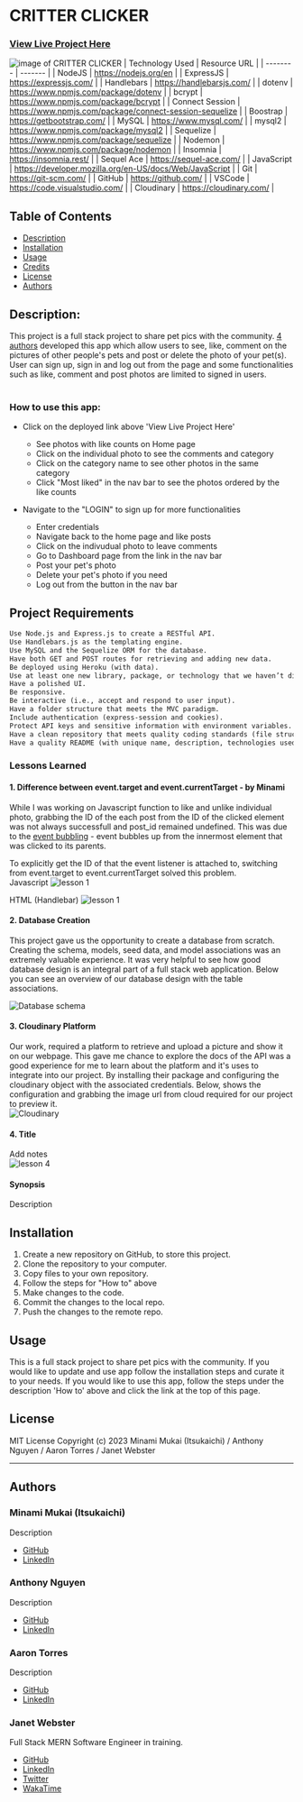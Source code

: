 # CRITTER CLICKER

### [View Live Project Here](https://critter-clicker-c6c973aed451.herokuapp.com/dashboard "CRITTER CLICKER")<br />
![image of CRITTER CLICKER](https://github.com/mitsukaichi/critter-clicker/assets/45612744/83ec2964-b213-4273-8f44-4bc722c87b9e "image of CRITTER CLICKER")
| Technology Used    | Resource URL |
| --------  | ------- |
| NodeJS      | https://nodejs.org/en |
| ExpressJS      | https://expressjs.com/ |
| Handlebars | https://handlebarsjs.com/ |
| dotenv      | https://www.npmjs.com/package/dotenv |
| bcrypt      | https://www.npmjs.com/package/bcrypt |
| Connect Session  | https://www.npmjs.com/package/connect-session-sequelize  |
| Boostrap      | https://getbootstrap.com/ |
| MySQL      | https://www.mysql.com/ |
| mysql2      | https://www.npmjs.com/package/mysql2 |
| Sequelize  | https://www.npmjs.com/package/sequelize |
| Nodemon  | https://www.npmjs.com/package/nodemon |
| Insomnia | https://insomnia.rest/ |
| Sequel Ace | https://sequel-ace.com/ |
| JavaScript | https://developer.mozilla.org/en-US/docs/Web/JavaScript |
| Git       | https://git-scm.com/ |
| GitHub     | https://github.com/ |
| VSCode    | https://code.visualstudio.com/ |
| Cloudinary    | https://cloudinary.com/ |


## Table of Contents

* [Description](#description)
* [Installation](#installation)
* [Usage](#usage)
* [Credits](#credits)
* [License](#license)
* [Authors](#authors)

## Description:
This project is a full stack project to share pet pics with the community. [4 authors](#authors) developed this app which allow users to see, like, comment on the pictures of other people's pets and post or delete the photo of your pet(s). User can sign up, sign in and log out from the page and some functionalities such as like, comment and post photos are limited to signed in users.<br />
<br />

### How to use this app:

* Click on the deployed link above 'View Live Project Here'
    * See photos with like counts on Home page
    * Click on the individual photo to see the comments and category
    * Click on the category name to see other photos in the same category
    * Click "Most liked" in the nav bar to see the photos ordered by the like counts

* Navigate to the "LOGIN" to sign up for more functionalities
    * Enter credentials
    * Navigate back to the home page and like posts
    * Click on the indivudual photo to leave comments
    * Go to Dashboard page from the link in the nav bar
    * Post your pet's photo
    * Delete your pet's photo if you need
    * Log out from the button in the nav bar

## Project Requirements

```md
Use Node.js and Express.js to create a RESTful API.
Use Handlebars.js as the templating engine.
Use MySQL and the Sequelize ORM for the database.
Have both GET and POST routes for retrieving and adding new data.
Be deployed using Heroku (with data).
Use at least one new library, package, or technology that we haven’t discussed.
Have a polished UI.
Be responsive.
Be interactive (i.e., accept and respond to user input).
Have a folder structure that meets the MVC paradigm.
Include authentication (express-session and cookies).
Protect API keys and sensitive information with environment variables.
Have a clean repository that meets quality coding standards (file structure, naming conventions, follows best practices for class/id naming conventions, indentation, quality comments, etc.).
Have a quality README (with unique name, description, technologies used, screenshot, and link to deployed application).
```

### Lessons Learned

#### 1. Difference between event.target and event.currentTarget - by Minami
While I was working on Javascript function to like and unlike individual photo, grabbing the ID of the each post from the ID of the clicked element was not always successfull and post_id remained undefined. This was due to the [event bubbling](https://developer.mozilla.org/en-US/docs/Learn/JavaScript/Building_blocks/Events#event_bubbling) - event bubbles up from the innermost element that was clicked to its parents. 

To explicitly get the ID of that the event listener is attached to, switching from event.target to event.currentTarget solved this problem.
<br />
Javascript
![lesson 1](https://github.com/mitsukaichi/critter-clicker/assets/45612744/3a725400-f59d-4680-af6e-addeab2d81a2)

HTML (Handlebar)
![lesson 1](https://github.com/mitsukaichi/critter-clicker/assets/45612744/64e56ae1-40cd-4d8a-aac0-2831734a33d9)

#### 2. Database Creation
This project gave us the opportunity to create a database from scratch. Creating the schema, models, seed data, and model associations was an extremely valuable experience. It was very helpful to see how good database design is an integral part of a full stack web application. Below you can see an overview of our database design with the table associations.
<br />

![Database schema](https://github.com/mitsukaichi/critter-clicker/assets/143736506/2bb70d19-37c4-43d6-af45-1ba98862ea3f)


#### 3. Cloudinary Platform
Our work, required a platform to retrieve and upload a picture and show it on our webpage. This gave me chance to explore the docs of the API was a good experience for me to learn about the platform and it's uses to integrate into our project. By installing their package and configuring the cloudinary object with the associated credentials. Below, shows the configuration and grabbing the image url from cloud required for our project to preview it.
<br />
![Cloudinary](https://github.com/mitsukaichi/critter-clicker/assets/144869976/4221189f-c6c3-44bb-9fbb-c9da63297053)

#### 4. Title
Add notes
<br />
![lesson 4](public/img/lesson4.png)

#### Synopsis
Description

## Installation

1. Create a new repository on GitHub, to store this project.
2. Clone the repository to your computer.
3. Copy files to your own repository.
4. Follow the steps for "How to" above
5. Make changes to the code.
6. Commit the changes to the local repo.
7. Push the changes to the remote repo.

## Usage

This is a full stack project to share pet pics with the community. If you would like to update and use app follow the installation steps and curate it to your needs. If you would like to use this app, follow the steps under the description 'How to' above and click the link at the top of this page.

## License

MIT License
Copyright (c) 2023 Minami Mukai (Itsukaichi) / Anthony Nguyen / Aaron Torres / Janet Webster

<hr />

## Authors
### Minami Mukai (Itsukaichi)
Description
- [GitHub](https://github.com/mitsukaichi/)
- [LinkedIn](https://www.linkedin.com/in/minami-itsukaichi/)

### Anthony Nguyen
Description
- [GitHub](https://github.com/Blackswan1010)
- [LinkedIn](https://www.linkedin.com/in/anthony-nguyen-32261526a/)

### Aaron Torres
Description
- [GitHub](https://github.com/aaront080) 
- [LinkedIn](https://www.linkedin.com/in/aaron-torres-003672b1/) 

### Janet Webster
Full Stack MERN Software Engineer in training.

- [GitHub](https://github.com/TwixmixyJanet/)
- [LinkedIn](https://www.linkedin.com/in/twixmixy/)
- [Twitter](https://twitter.com/Twixmixy)
- [WakaTime](https://wakatime.com/@Twixmixy)
